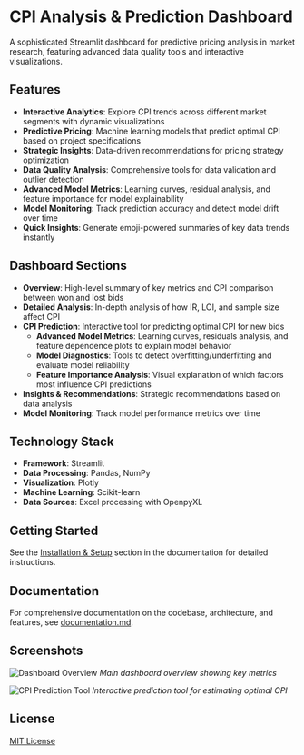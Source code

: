 # CPI Analysis & Prediction Dashboard

A sophisticated Streamlit dashboard for predictive pricing analysis in market research, featuring advanced data quality tools and interactive visualizations.

## Features

- **Interactive Analytics**: Explore CPI trends across different market segments with dynamic visualizations
- **Predictive Pricing**: Machine learning models that predict optimal CPI based on project specifications
- **Strategic Insights**: Data-driven recommendations for pricing strategy optimization
- **Data Quality Analysis**: Comprehensive tools for data validation and outlier detection
- **Advanced Model Metrics**: Learning curves, residual analysis, and feature importance for model explainability
- **Model Monitoring**: Track prediction accuracy and detect model drift over time
- **Quick Insights**: Generate emoji-powered summaries of key data trends instantly

## Dashboard Sections

- **Overview**: High-level summary of key metrics and CPI comparison between won and lost bids
- **Detailed Analysis**: In-depth analysis of how IR, LOI, and sample size affect CPI
- **CPI Prediction**: Interactive tool for predicting optimal CPI for new bids
  - **Advanced Model Metrics**: Learning curves, residuals analysis, and feature dependence plots to explain model behavior
  - **Model Diagnostics**: Tools to detect overfitting/underfitting and evaluate model reliability
  - **Feature Importance Analysis**: Visual explanation of which factors most influence CPI predictions
- **Insights & Recommendations**: Strategic recommendations based on data analysis
- **Model Monitoring**: Track model performance metrics over time

## Technology Stack

- **Framework**: Streamlit
- **Data Processing**: Pandas, NumPy
- **Visualization**: Plotly
- **Machine Learning**: Scikit-learn
- **Data Sources**: Excel processing with OpenpyXL

## Getting Started

See the [Installation & Setup](documentation.md#installation--setup) section in the documentation for detailed instructions.

## Documentation

For comprehensive documentation on the codebase, architecture, and features, see [documentation.md](documentation.md).

## Screenshots

![Dashboard Overview](screenshots/dashboard_overview.png)
*Main dashboard overview showing key metrics*

![CPI Prediction Tool](screenshots/prediction_tool.png)
*Interactive prediction tool for estimating optimal CPI*

## License

[MIT License](LICENSE)